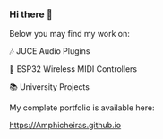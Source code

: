 ### Hi there 👋

Below you may find my work on:

🎶 JUCE Audio Plugins

🔭 ESP32 Wireless MIDI Controllers

📚 University Projects

My complete portfolio is available here:

  https://Amphicheiras.github.io

